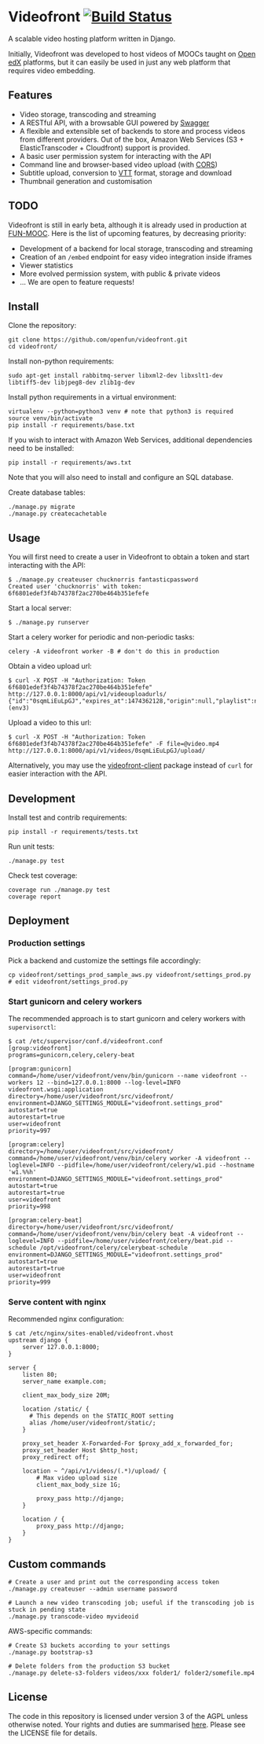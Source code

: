# Videofront [![Build Status](https://travis-ci.org/openfun/videofront.svg?branch=master)](https://travis-ci.org/openfun/videofront)

A scalable video hosting platform written in Django.

Initially, Videofront was developed to host videos of MOOCs taught on [Open edX](https://open.edx.org/) platforms, but it can easily be used in just any web platform that requires video embedding.

## Features

- Video storage, transcoding and streaming
- A RESTful API, with a browsable GUI powered by [Swagger](http://swagger.io/)
- A flexible and extensible set of backends to store and process videos from different providers. Out of the box, Amazon Web Services (S3 + ElasticTranscoder + Cloudfront) support is provided.
- A basic user permission system for interacting with the API
- Command line and browser-based video upload (with [CORS](https://en.wikipedia.org/wiki/Cross-origin_resource_sharing))
- Subtitle upload, conversion to [VTT](https://w3c.github.io/webvtt/) format, storage and download
- Thumbnail generation and customisation

## TODO

Videofront is still in early beta, although it is already used in production at [FUN-MOOC](https://fun-mooc.fr). Here is the list of upcoming features, by decreasing priority:

- Development of a backend for local storage, transcoding and streaming
- Creation of an `/embed` endpoint for easy video integration inside iframes
- Viewer statistics
- More evolved permission system, with public & private videos
- ... We are open to feature requests!

## Install

Clone the repository:

    git clone https://github.com/openfun/videofront.git
    cd videofront/

Install non-python requirements:

    sudo apt-get install rabbitmq-server libxml2-dev libxslt1-dev libtiff5-dev libjpeg8-dev zlib1g-dev

Install python requirements in a virtual environment:

    virtualenv --python=python3 venv # note that python3 is required
    source venv/bin/activate
    pip install -r requirements/base.txt

If you wish to interact with Amazon Web Services, additional dependencies need to be installed:

    pip install -r requirements/aws.txt

Note that you will also need to install and configure an SQL database.

Create database tables:

    ./manage.py migrate
    ./manage.py createcachetable

## Usage

You will first need to create a user in Videofront to obtain a token and start interacting with the API:

    $ ./manage.py createuser chucknorris fantasticpassword
    Created user 'chucknorris' with token: 6f6801edef3f4b74378f2ac270be464b351efefe

Start a local server:

    $ ./manage.py runserver

Start a celery worker for periodic and non-periodic tasks:

    celery -A videofront worker -B # don't do this in production

Obtain a video upload url:

    $ curl -X POST -H "Authorization: Token 6f6801edef3f4b74378f2ac270be464b351efefe" http://127.0.0.1:8000/api/v1/videouploadurls/
    {"id":"0sqmLiEuLpGJ","expires_at":1474362128,"origin":null,"playlist":null}(env3)

Upload a video to this url:

    $ curl -X POST -H "Authorization: Token 6f6801edef3f4b74378f2ac270be464b351efefe" -F file=@video.mp4 http://127.0.0.1:8000/api/v1/videos/0sqmLiEuLpGJ/upload/

Alternatively, you may use the [videofront-client](https://github.com/openfun/videofront-client) package instead of `curl` for easier interaction with the API.

## Development

Install test and contrib requirements:

    pip install -r requirements/tests.txt

Run unit tests:

    ./manage.py test

Check test coverage:

    coverage run ./manage.py test
    coverage report

## Deployment

### Production settings

Pick a backend and customize the settings file accordingly:

    cp videofront/settings_prod_sample_aws.py videofront/settings_prod.py
    # edit videofront/settings_prod.py

### Start gunicorn and celery workers

The recommended approach is to start gunicorn and celery workers with `supervisorctl`:

    $ cat /etc/supervisor/conf.d/videofront.conf 
    [group:videofront]
    programs=gunicorn,celery,celery-beat

    [program:gunicorn]
    command=/home/user/videofront/venv/bin/gunicorn --name videofront --workers 12 --bind=127.0.0.1:8000 --log-level=INFO videofront.wsgi:application
    directory=/home/user/videofront/src/videofront/
    environment=DJANGO_SETTINGS_MODULE="videofront.settings_prod"
    autostart=true
    autorestart=true
    user=videofront
    priority=997

    [program:celery]
    directory=/home/user/videofront/src/videofront/
    command=/home/user/videofront/venv/bin/celery worker -A videofront --loglevel=INFO --pidfile=/home/user/videofront/celery/w1.pid --hostname 'w1.%%h'
    environment=DJANGO_SETTINGS_MODULE="videofront.settings_prod"
    autostart=true
    autorestart=true
    user=videofront
    priority=998

    [program:celery-beat]
    directory=/home/user/videofront/src/videofront/
    command=/home/user/videofront/venv/bin/celery beat -A videofront --loglevel=INFO --pidfile=/home/user/videofront/celery/beat.pid --schedule /opt/videofront/celery/celerybeat-schedule
    environment=DJANGO_SETTINGS_MODULE="videofront.settings_prod"
    autostart=true
    autorestart=true
    user=videofront
    priority=999

### Serve content with nginx

Recommended nginx configuration:

    $ cat /etc/nginx/sites-enabled/videofront.vhost 
    upstream django {
        server 127.0.0.1:8000;
    }

    server {
        listen 80;
        server_name example.com;

        client_max_body_size 20M;

        location /static/ {
          # This depends on the STATIC_ROOT setting
          alias /home/user/videofront/static/;
        }
        
        proxy_set_header X-Forwarded-For $proxy_add_x_forwarded_for;
        proxy_set_header Host $http_host;
        proxy_redirect off;

        location ~ ^/api/v1/videos/(.*)/upload/ {
            # Max video upload size
            client_max_body_size 1G;

            proxy_pass http://django;
        }

        location / {
            proxy_pass http://django;
        }
    }

## Custom commands

    # Create a user and print out the corresponding access token
    ./manage.py createuser --admin username password

    # Launch a new video transcoding job; useful if the transcoding job is stuck in pending state
    ./manage.py transcode-video myvideoid

AWS-specific commands:

    # Create S3 buckets according to your settings
    ./manage.py bootstrap-s3

    # Delete folders from the production S3 bucket
    ./manage.py delete-s3-folders videos/xxx folder1/ folder2/somefile.mp4

## License

The code in this repository is licensed under version 3 of the AGPL unless otherwise noted. Your rights and duties are summarised [here](https://tldrlegal.com/license/gnu-affero-general-public-license-v3-(agpl-3.0)). Please see the LICENSE file for details.
